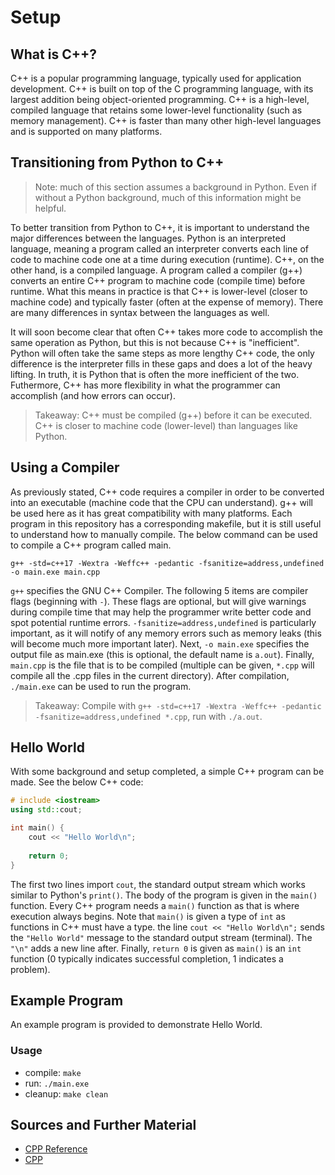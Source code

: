 # Setup

## What is C++?

C++ is a popular programming language, typically used for application development. C++ is built on top of the C programming language, with its largest addition being object-oriented programming. C++ is a high-level, compiled language that retains some lower-level functionality (such as memory management). C++ is faster than many other high-level languages and is supported on many platforms.

## Transitioning from Python to C++

> Note: much of this section assumes a background in Python. Even if without a Python background, much of this information might be helpful.

To better transition from Python to C++, it is important to understand the major differences between the languages. Python is an interpreted language, meaning a program called an interpreter converts each line of code to machine code one at a time during execution (runtime). C++, on the other hand, is a compiled language. A program called a compiler (g++) converts an entire C++ program to machine code (compile time) before runtime. What this means in practice is that C++ is lower-level (closer to machine code) and typically faster (often at the expense of memory). There are many differences in syntax between the languages as well.

It will soon become clear that often C++ takes more code to accomplish the same operation as Python, but this is not because C++ is "inefficient". Python will often take the same steps as more lengthy C++ code, the only difference is the interpreter fills in these gaps and does a lot of the heavy lifting. In truth, it is Python that is often the more inefficient of the two. Futhermore, C++ has more flexibility in what the programmer can accomplish (and how errors can occur).

> Takeaway: C++ must be compiled (g++) before it can be executed. C++ is closer to machine code (lower-level) than languages like Python.

## Using a Compiler

As previously stated, C++ code requires a compiler in order to be converted into an executable (machine code that the CPU can understand). g++ will be used here as it has great compatibility with many platforms. Each program in this repository has a corresponding makefile, but it is still useful to understand how to manually compile. The below command can be used to compile a C++ program called main.

```NA
g++ -std=c++17 -Wextra -Weffc++ -pedantic -fsanitize=address,undefined -o main.exe main.cpp
```

`g++` specifies the GNU C++ Compiler. The following 5 items are compiler flags (beginning with `-`). These flags are optional, but will give warnings during compile time that may help the programmer write better code and spot potential runtime errors. `-fsanitize=address,undefined` is particularly important, as it will notify of any memory errors such as memory leaks (this will become much more important later). Next, `-o main.exe` specifies the output file as main.exe (this is optional, the default name is `a.out`). Finally, `main.cpp` is the file that is to be compiled (multiple can be given, `*.cpp` will compile all the .cpp files in the current directory). After compilation, `./main.exe` can be used to run the program.

> Takeaway: Compile with `g++ -std=c++17 -Wextra -Weffc++ -pedantic -fsanitize=address,undefined *.cpp`, run with `./a.out`.

## Hello World

With some background and setup completed, a simple C++ program can be made. See the below C++ code:

```C++
# include <iostream>
using std::cout;

int main() {
    cout << "Hello World\n";
    
    return 0;
}
```

The first two lines import `cout`, the standard output stream which works similar to Python's `print()`. The body of the program is given in the `main()` function. Every C++ program needs a `main()` function as that is where execution always begins. Note that `main()` is given a type of `int` as functions in C++ must have a type. the line `cout << "Hello World\n";` sends the `"Hello World"` message to the standard output stream (terminal). The `"\n"` adds a new line after. Finally, `return 0` is given as `main()` is an `int` function (0 typically indicates successful completion, 1 indicates a problem).

## Example Program

An example program is provided to demonstrate Hello World.

### Usage
- compile: `make`
- run: `./main.exe`
- cleanup: `make clean`

## Sources and Further Material

- [CPP Reference](https://en.cppreference.com/)
- [CPP](https://www.cplusplus.com/doc/)
